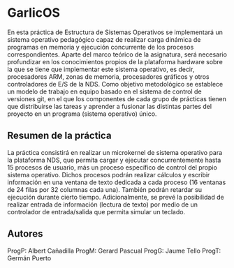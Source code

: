 # GarlicOS
En esta práctica de Estructura de Sistemas Operativos se implementará un sistema operativo
pedagógico capaz de realizar carga dinámica de programas en memoria y ejecución
concurrente de los procesos correspondientes.
Aparte del marco teórico de la asignatura, será necesario profundizar en los
conocimientos propios de la plataforma hardware sobre la que se tiene que implementar
este sistema operativo, es decir, procesadores ARM, zonas de memoria, procesadores
gráficos y otros controladores de E/S de la NDS.
Como objetivo metodológico se establece un modelo de trabajo en equipo basado en
el sistema de control de versiones git, en el que los componentes de cada grupo de
prácticas tienen que distribuirse las tareas y aprender a fusionar las distintas partes del
proyecto en un programa (sistema operativo) único.

## Resumen de la práctica
La práctica consistirá en realizar un microkernel de sistema operativo para la plataforma
NDS, que permita cargar y ejecutar concurrentemente hasta 15 procesos de usuario, más
un proceso específico de control del propio sistema operativo.
Dichos procesos podrán realizar cálculos y escribir información en una ventana de texto
dedicada a cada proceso (16 ventanas de 24 filas por 32 columnas cada una). También
podrán retardar su ejecución durante cierto tiempo.
Adicionalmente, se prevé la posibilidad de realizar entrada de información (lectura de
texto) por medio de un controlador de entrada/salida que permita simular un teclado.

## Autores
ProgP: Albert Cañadilla
ProgM: Gerard Pascual
ProgG: Jaume Tello
ProgT: Germán Puerto
